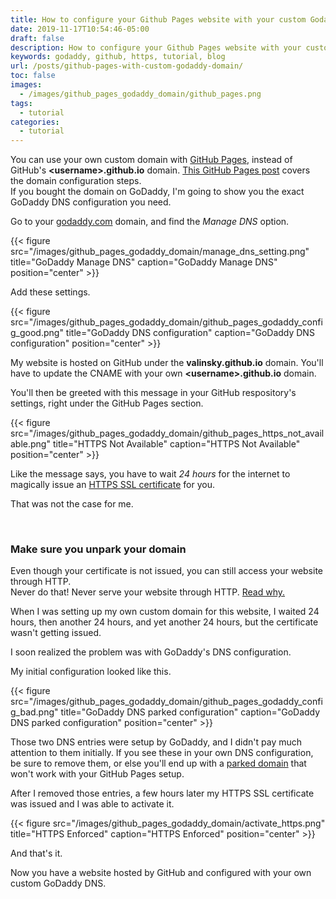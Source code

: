 ```yaml
---
title: How to configure your Github Pages website with your custom Godaddy domain
date: 2019-11-17T10:54:46-05:00
draft: false
description: How to configure your Github Pages website with your custom Godaddy domain
keywords: godaddy, github, https, tutorial, blog
url: /posts/github-pages-with-custom-godaddy-domain/
toc: false
images:
  - /images/github_pages_godaddy_domain/github_pages.png
tags:
  - tutorial
categories:
  - tutorial
---
```


You can use your own custom domain with [GitHub Pages](https://pages.github.com/), instead of GitHub's **\<username\>.github.io** domain. [This GitHub Pages post](https://help.github.com/en/github/working-with-github-pages/configuring-a-custom-domain-for-your-github-pages-site) covers the domain configuration steps.  
If you bought the domain on GoDaddy, I'm going to show you the exact GoDaddy DNS configuration you need.

Go to your [godaddy.com](https://godaddy.com) domain, and find the *Manage DNS* option.

{{< figure src="/images/github_pages_godaddy_domain/manage_dns_setting.png" title="GoDaddy Manage DNS" caption="GoDaddy Manage DNS" position="center" >}}

Add these settings.

{{< figure src="/images/github_pages_godaddy_domain/github_pages_godaddy_config_good.png" title="GoDaddy DNS configuration" caption="GoDaddy DNS configuration" position="center" >}}

My website is hosted on GitHub under the **valinsky.github.io** domain. You'll have to update the CNAME with your own **\<username\>.github.io** domain.

You'll then be greeted with this message in your GitHub respository's settings, right under the GitHub Pages section.

{{< figure src="/images/github_pages_godaddy_domain/github_pages_https_not_available.png" title="HTTPS Not Available" caption="HTTPS Not Available" position="center" >}}

Like the message says, you have to wait *24 hours* for the internet to magically issue an [HTTPS SSL certificate](https://www.digicert.com/ssl-certificate/) for you.

That was not the case for me.

<br>

### Make sure you unpark your domain

Even though your certificate is not issued, you can still access your website through HTTP.  
Never do that! Never serve your website through HTTP. [Read why.](https://developers.google.com/web/fundamentals/security/encrypt-in-transit/why-https)

When I was setting up my own custom domain for this website, I waited 24 hours, then another 24 hours, and yet another 24 hours, but the certificate wasn't getting issued.

I soon realized the problem was with GoDaddy's DNS configuration.

My initial configuration looked like this.

{{< figure src="/images/github_pages_godaddy_domain/github_pages_godaddy_config_bad.png" title="GoDaddy DNS parked configuration" caption="GoDaddy DNS parked configuration" position="center" >}}

Those two DNS entries were setup by GoDaddy, and I didn't pay much attention to them initially. If you see these in your own DNS configuration, be sure to remove them, or else you'll end up with a [parked domain](https://en.wikipedia.org/wiki/Domain_parking) that won't work with your GitHub Pages setup.

After I removed those entries, a few hours later my HTTPS SSL certificate was issued and I was able to activate it.

{{< figure src="/images/github_pages_godaddy_domain/activate_https.png" title="HTTPS Enforced" caption="HTTPS Enforced" position="center" >}}

And that's it.

Now you have a website hosted by GitHub and configured with your own custom GoDaddy DNS.
